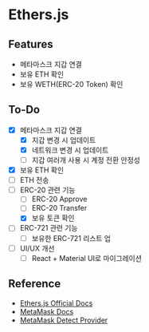 # Ethers.js

## Features

- 메타마스크 지갑 연결
- 보유 ETH 확인
- 보유 WETH(ERC-20 Token) 확인

## To-Do

- [x] 메타마스크 지갑 연결
  - [x] 지갑 변경 시 업데이트
  - [x] 네트워크 변경 시 업데이트
  - [ ] 지갑 여러개 사용 시 계정 전환 안정성
- [x] 보유 ETH 확인
- [ ] ETH 전송
- [ ] ERC-20 관련 기능
  - [ ] ERC-20 Approve
  - [ ] ERC-20 Transfer
  - [x] 보유 토큰 확인
- [ ] ERC-721 관련 기능
  - [ ] 보유한 ERC-721 리스트 업
- [ ] UI/UX 개선
  - [ ] React + Material UI로 마이그레이션

## Reference

- [Ethers.js Official Docs](https://docs.ethers.io/v5)
- [MetaMask Docs](https://docs.metamask.io/guide)
- [MetaMask Detect Provider](https://github.com/MetaMask/detect-provider)
